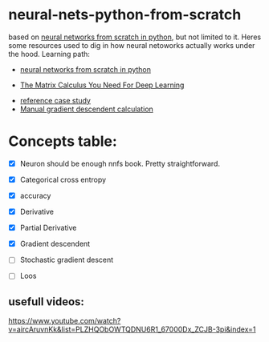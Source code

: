 # neural-nets-python-from-scratch
based on [neural networks from scratch in python](https://nnfs.io/), but not limited to it.
Heres some resources used to dig in how neural netoworks actually works under the hood.
Learning path: 
* [neural networks from scratch in python](https://nnfs.io/)
 - [The Matrix Calculus You Need For Deep Learning](https://explained.ai/matrix-calculus/index.html)

* [reference case study](https://cs231n.github.io/neural-networks-case-study/)
* [Manual gradient descendent calculation](https://towardsdatascience.com/calculating-gradient-descent-manually-6d9bee09aa0b)

# Concepts table:
- [x] Neuron
        should be enough nnfs book. Pretty straightforward.
- [x] Categorical cross entropy
- [x] accuracy
- [x] Derivative
- [x] Partial Derivative
- [x] Gradient descendent
- [ ] Stochastic gradient descent
- [ ] Loos 



## usefull videos:
https://www.youtube.com/watch?v=aircAruvnKk&list=PLZHQObOWTQDNU6R1_67000Dx_ZCJB-3pi&index=1